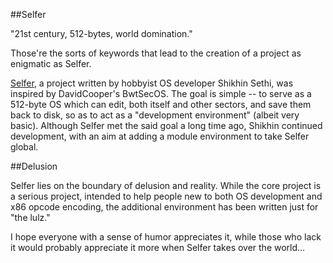 ##Selfer

"21st century, 512-bytes, world domination."

Those're the sorts of keywords that lead to the creation of a project as 
enigmatic as Selfer. 

[Selfer](/Shikhin/Selfer/), a project written by hobbyist OS developer 
Shikhin Sethi, was inspired by DavidCooper's BwtSecOS. The goal is 
simple -- to serve as a 512-byte OS which can edit, both itself and 
other sectors, and save them back to disk, so as to act as a 
"development environment" (albeit very basic). Although Selfer met the 
said goal a long time ago, Shikhin continued development, with an aim at 
adding a module environment to take Selfer global.

##Delusion

Selfer lies on the boundary of delusion and reality. While the core 
project is a serious project, intended to help people new to both OS 
development and x86 opcode encoding, the additional environment has been 
written just for "the lulz."

I hope everyone with a sense of humor appreciates it, while those who 
lack it would probably appreciate it more when Selfer takes over the 
world...
